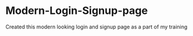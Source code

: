 # Modern-Login-Signup-page
Created this modern looking login and signup page as a part of my training
